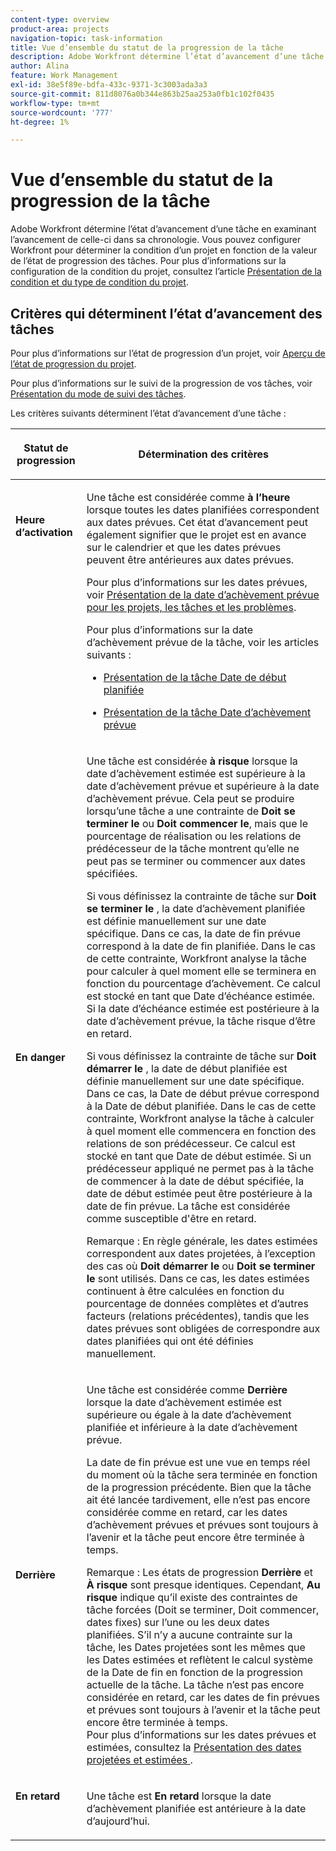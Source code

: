 ```yaml
---
content-type: overview
product-area: projects
navigation-topic: task-information
title: Vue d’ensemble du statut de la progression de la tâche
description: Adobe Workfront détermine l’état d’avancement d’une tâche en examinant l’avancement de celle-ci dans sa chronologie. Vous pouvez configurer Workfront pour déterminer la condition d’un projet en fonction de la valeur de l’état de progression des tâches. Pour plus d’informations sur la configuration de la condition du projet, consultez l’article Présentation de la condition et du type de condition du projet .
author: Alina
feature: Work Management
exl-id: 38e5f89e-bdfa-433c-9371-3c3003ada3a3
source-git-commit: 811d8076a0b344e863b25aa253a0fb1c102f0435
workflow-type: tm+mt
source-wordcount: '777'
ht-degree: 1%

---
```


# Vue d’ensemble du statut de la progression de la tâche

<!-- Audited: 1/2024 -->

Adobe Workfront détermine l’état d’avancement d’une tâche en examinant l’avancement de celle-ci dans sa chronologie. Vous pouvez configurer Workfront pour déterminer la condition d’un projet en fonction de la valeur de l’état de progression des tâches. Pour plus d’informations sur la configuration de la condition du projet, consultez l’article [Présentation de la condition et du type de condition du projet](../../../manage-work/projects/manage-projects/project-condition-and-condition-type.md).

## Critères qui déterminent l’état d’avancement des tâches

Pour plus d’informations sur l’état de progression d’un projet, voir [Aperçu de l’état de progression du projet](../../../manage-work/projects/planning-a-project/project-progress-status.md).

Pour plus d’informations sur le suivi de la progression de vos tâches, voir [Présentation du mode de suivi des tâches](../../../manage-work/tasks/task-information/task-tracking-mode.md).

Les critères suivants déterminent l’état d’avancement d’une tâche :

<table> 
 <col> 
 <col> 
 <thead> 
  <tr> 
   <th> <p><strong>Statut de progression</strong> </p> </th> 
   <th> <p><strong>Détermination des critères</strong> </p> </th> 
  </tr> 
 </thead> 
 <tbody> 
  <tr valign="top"> 
   <td scope="col"> <p> </p> <p><strong>Heure d’activation</strong> </p> </td> 
   <td scope="col"> <p>Une tâche est considérée comme <strong> à l’heure </strong> lorsque toutes les dates planifiées correspondent aux dates prévues. Cet état d’avancement peut également signifier que le projet est en avance sur le calendrier et que les dates prévues peuvent être antérieures aux dates prévues.</p> <p>Pour plus d’informations sur les dates prévues, voir <a href="../../../manage-work/projects/planning-a-project/project-projected-completion-date.md" class="MCXref xref">Présentation de la date d’achèvement prévue pour les projets, les tâches et les problèmes</a>.</p> <p>Pour plus d’informations sur la date d’achèvement prévue de la tâche, voir les articles suivants :</p> 
    <ul> 
     <li> <p><a href="../../../manage-work/tasks/task-information/task-planned-start-date.md" class="MCXref xref">Présentation de la tâche Date de début planifiée</a> </p> </li> 
     <li> <p><a href="../../../manage-work/tasks/task-information/task-planned-completion-date.md" class="MCXref xref">Présentation de la tâche Date d’achèvement prévue</a> </p> </li> 
    </ul> </td> 
  </tr> 
  <tr> 
   <td><p></p> <p><strong>En danger</strong> </p> </td> 
   <td><p>Une tâche est considérée <strong>à risque</strong> lorsque la date d’achèvement estimée est supérieure à la date d’achèvement prévue et supérieure à la date d’achèvement prévue. Cela peut se produire lorsqu’une tâche a une contrainte de <strong>Doit se terminer le </strong> ou <strong>Doit commencer le</strong>, mais que le pourcentage de réalisation ou les relations de prédécesseur de la tâche montrent qu’elle ne peut pas se terminer ou commencer aux dates spécifiées. </p><p> Si vous définissez la contrainte de tâche sur <strong>Doit se terminer le </strong>, la date d’achèvement planifiée est définie manuellement sur une date spécifique. Dans ce cas, la date de fin prévue correspond à la date de fin planifiée. Dans le cas de cette contrainte, Workfront analyse la tâche pour calculer à quel moment elle se terminera en fonction du pourcentage d’achèvement. Ce calcul est stocké en tant que Date d’échéance estimée. Si la date d’échéance estimée est postérieure à la date d’achèvement prévue, la tâche risque d’être en retard. </p> <p> Si vous définissez la contrainte de tâche sur <strong>Doit démarrer le </strong>, la date de début planifiée est définie manuellement sur une date spécifique. Dans ce cas, la Date de début prévue correspond à la Date de début planifiée. Dans le cas de cette contrainte, Workfront analyse la tâche à calculer à quel moment elle commencera en fonction des relations de son prédécesseur. Ce calcul est stocké en tant que Date de début estimée. Si un prédécesseur appliqué ne permet pas à la tâche de commencer à la date de début spécifiée, la date de début estimée peut être postérieure à la date de fin prévue. La tâche est considérée comme susceptible d'être en retard. </p> <p>Remarque : En règle générale, les dates estimées correspondent aux dates projetées, à l’exception des cas où <strong>Doit démarrer le</strong> ou <strong>Doit se terminer le</strong> sont utilisés. Dans ce cas, les dates estimées continuent à être calculées en fonction du pourcentage de données complètes et d’autres facteurs (relations précédentes), tandis que les dates prévues sont obligées de correspondre aux dates planifiées qui ont été définies manuellement.</p> </td> 
  </tr> 
  <tr> 
   <td> <p><strong>Derrière </strong> </p> </td> 
   <td> <p>Une tâche est considérée comme <strong>Derrière</strong> lorsque la date d’achèvement estimée est supérieure ou égale à la date d’achèvement planifiée et inférieure à la date d’achèvement prévue.</p> <p>La date de fin prévue est une vue en temps réel du moment où la tâche sera terminée en fonction de la progression précédente. Bien que la tâche ait été lancée tardivement, elle n’est pas encore considérée comme en retard, car les dates d’achèvement prévues et prévues sont toujours à l’avenir et la tâche peut encore être terminée à temps.</p> <p>Remarque : Les états de progression <strong>Derrière </strong> et <strong>À risque</strong> sont presque identiques. Cependant, <strong>Au risque</strong> indique qu’il existe des contraintes de tâche forcées (Doit se terminer, Doit commencer, dates fixes) sur l’une ou les deux dates planifiées. S’il n’y a aucune contrainte sur la tâche, les Dates projetées sont les mêmes que les Dates estimées et reflètent le calcul système de la Date de fin en fonction de la progression actuelle de la tâche. La tâche n’est pas encore considérée en retard, car les dates de fin prévues et prévues sont toujours à l’avenir et la tâche peut encore être terminée à temps.<br>Pour plus d’informations sur les dates prévues et estimées, consultez la <a href="../../../manage-work/tasks/task-information/differentiate-projected-estimated-dates.md" class="MCXref xref">Présentation des dates projetées et estimées </a>.</p> </td> 
  </tr> 
  <tr valign="top"> 
   <td> <p><strong>En retard</strong> </p> </td> 
   <td> <p>Une tâche est <strong>En retard</strong> lorsque la date d’achèvement planifiée est antérieure à la date d’aujourd’hui.<br></p> </td> 
  </tr> 
 </tbody> 
</table>

<!--hiding this because some users find the images confusing, as they don't really show the dates mentioned in the descriptions above. Keep the pictures though, in case some users will complain that we hid them. 

## How task Progress Status updates over time

The different date types in our projects tell us how tasks are progressing over time:

* On Time

  ![](assets/on-time-progress-status-350x233.png)

* At Risk

  ![](assets/at-risk-progress-status-350x233.png)

* Behind

  ![](assets/behind-progress-status-350x233.png)

* Late

  ![](assets/late-progress-status-350x233.png)

-->
